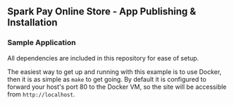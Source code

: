 ## Spark Pay Online Store - App Publishing & Installation
### Sample Application

All dependencies are included in this repository for ease of setup.

The easiest way to get up and running with this example is to use Docker, then it is as simple as `make` to get going. By default it is configured to forward your host's port 80 to the Docker VM, so the site will be accessible from `http://localhost`.